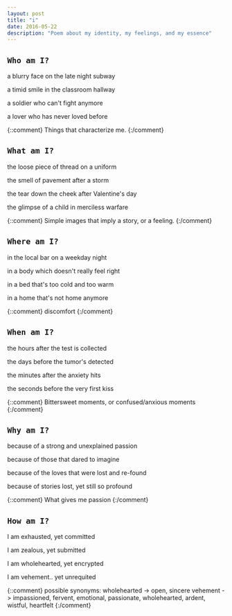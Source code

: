 ```yaml
---
layout: post
title: "i"
date: 2016-05-22
description: "Poem about my identity, my feelings, and my essence"
---
```

## `Who am I?`

a blurry face on the late night subway

a timid smile in the classroom hallway

a soldier who can't fight anymore

a lover who has never loved before

{::comment}
Things that characterize me.
{:/comment}

## `What am I?`

the loose piece of thread on a uniform

the smell of pavement after a storm

the tear down the cheek after Valentine's day

the glimpse of a child in merciless warfare

{::comment}
Simple images that imply a story, or a feeling.
{:/comment}

## `Where am I?`

in the local bar on a weekday night

in a body which doesn't really feel right

in a bed that's too cold and too warm

in a home that's not home anymore

{::comment}
discomfort
{:/comment}

## `When am I?`

the hours after the test is collected

the days before the tumor's detected

the minutes after the anxiety hits

the seconds before the very first kiss

{::comment}
Bittersweet moments, or confused/anxious moments
{:/comment}

## `Why am I?`

because of a strong and unexplained passion

because of those that dared to imagine

because of the loves that were lost and re-found

because of stories lost, yet still so profound

{::comment}
What gives me passion
{:/comment}

## `How am I?`

I am exhausted, yet committed

I am zealous, yet submitted

I am wholehearted, yet encrypted

I am vehement.. yet unrequited

{::comment}
possible synonyms:
wholehearted -> open, sincere
vehement -> impassioned, fervent, emotional, passionate, wholehearted, ardent, wistful, heartfelt
{:/comment}
